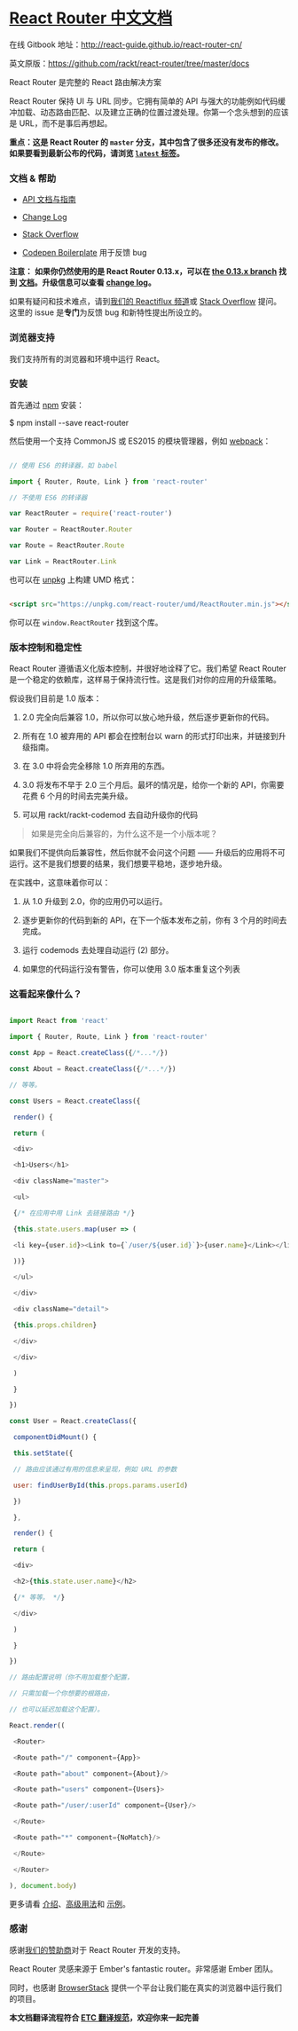 # [React Router 中文文档](https://github.com/react-guide/react-router-cn)

在线 Gitbook 地址：http://react-guide.github.io/react-router-cn/

英文原版：https://github.com/rackt/react-router/tree/master/docs

React Router 是完整的 React 路由解决方案

React Router 保持 UI 与 URL 同步。它拥有简单的 API 与强大的功能例如代码缓冲加载、动态路由匹配、以及建立正确的位置过渡处理。你第一个念头想到的应该是 URL，而不是事后再想起。

**重点：这是 React Router 的 `master` 分支，其中包含了很多还没有发布的修改。如果要看到最新公布的代码，请浏览 [`latest` 标签](https://github.com/rackt/react-router/tree/latest)。**

### 文档 & 帮助

- [API 文档与指南](/docs)

- [Change Log](https://github.com/rackt/react-router/blob/master/CHANGELOG.md)

- [Stack Overflow](http://stackoverflow.com/questions/tagged/react-router)

- [Codepen Boilerplate](http://codepen.io/anon/pen/xwQZdy?editors=001) 用于反馈 bug

**注意：** **如果你仍然使用的是 React Router 0.13.x，可以在 [the 0.13.x branch](https://github.com/rackt/react-router/tree/0.13.x) 找到 [文档](https://github.com/rackt/react-router/tree/0.13.x/docs/guides)。升级信息可以查看 [change log](https://github.com/rackt/react-router/blob/master/CHANGELOG.md)。**

如果有疑问和技术难点，请到[我们的 Reactiflux 频道](https://discord.gg/0ZcbPKXt5bYaNQ46)或 [Stack Overflow](http://stackoverflow.com/questions/tagged/react-router) 提问。这里的 issue 是**专门**为反馈 bug 和新特性提出所设立的。

### 浏览器支持

我们支持所有的浏览器和环境中运行 React。

### 安装

首先通过 [npm](https://www.npmjs.com/) 安装：

 $ npm install --save react-router

然后使用一个支持 CommonJS 或 ES2015 的模块管理器，例如 [webpack](https://webpack.github.io/)：

```js

// 使用 ES6 的转译器，如 babel

import { Router, Route, Link } from 'react-router'

// 不使用 ES6 的转译器

var ReactRouter = require('react-router')

var Router = ReactRouter.Router

var Route = ReactRouter.Route

var Link = ReactRouter.Link

```

也可以在 [unpkg](https://unpkg.com) 上构建 UMD 格式：

```html

<script src="https://unpkg.com/react-router/umd/ReactRouter.min.js"></script>

```

你可以在 `window.ReactRouter` 找到这个库。

### 版本控制和稳定性

React Router 遵循语义化版本控制，并很好地诠释了它。我们希望 React Router 是一个稳定的依赖库，这样易于保持流行性。这是我们对你的应用的升级策略。

假设我们目前是 1.0 版本：

1. 2.0 完全向后兼容 1.0，所以你可以放心地升级，然后逐步更新你的代码。

2. 所有在 1.0 被弃用的 API 都会在控制台以 warn 的形式打印出来，并链接到升级指南。

3. 在 3.0 中将会完全移除 1.0 所弃用的东西。

4. 3.0 将发布不早于 2.0 三个月后。最坏的情况是，给你一个新的 API，你需要花费 6 个月的时间去完美升级。

5. 可以用 rackt/rackt-codemod 去自动升级你的代码

> 如果是完全向后兼容的，为什么这不是一个小版本呢？

如果我们不提供向后兼容性，然后你就不会问这个问题 —— 升级后的应用将不可运行。这不是我们想要的结果，我们想要平稳地，逐步地升级。

在实践中，这意味着你可以：

1. 从 1.0 升级到 2.0，你的应用仍可以运行。

2. 逐步更新你的代码到新的 API，在下一个版本发布之前，你有 3 个月的时间去完成。

3. 运行 codemods 去处理自动运行 (2) 部分。

4. 如果您的代码运行没有警告，你可以使用 3.0 版本重复这个列表

### 这看起来像什么？

```js

import React from 'react'

import { Router, Route, Link } from 'react-router'

const App = React.createClass({/*...*/})

const About = React.createClass({/*...*/})

// 等等。

const Users = React.createClass({

 render() {

 return (

 <div>

 <h1>Users</h1>

 <div className="master">

 <ul>

 {/* 在应用中用 Link 去链接路由 */}

 {this.state.users.map(user => (

 <li key={user.id}><Link to={`/user/${user.id}`}>{user.name}</Link></li>

 ))}

 </ul>

 </div>

 <div className="detail">

 {this.props.children}

 </div>

 </div>

 )

 }

})

const User = React.createClass({

 componentDidMount() {

 this.setState({

 // 路由应该通过有用的信息来呈现，例如 URL 的参数

 user: findUserById(this.props.params.userId)

 })

 },

 render() {

 return (

 <div>

 <h2>{this.state.user.name}</h2>

 {/* 等等。 */}

 </div>

 )

 }

})

// 路由配置说明（你不用加载整个配置，

// 只需加载一个你想要的根路由，

// 也可以延迟加载这个配置）。

React.render((

 <Router>

 <Route path="/" component={App}>

 <Route path="about" component={About}/>

 <Route path="users" component={Users}>

 <Route path="/user/:userId" component={User}/>

 </Route>

 <Route path="*" component={NoMatch}/>

 </Route>

 </Router>

), document.body)

```

更多请看 [介绍](/docs/Introduction.md)、[高级用法](/docs/guides/advanced/README.md)和 [示例](https://github.com/rackt/react-router/tree/master/examples)。

### 感谢

感谢[我们的赞助商](https://github.com/rackt/react-router/blob/master/SPONSORS.md)对于 React Router 开发的支持。

React Router 灵感来源于 Ember's fantastic router。非常感谢 Ember 团队。

同时，也感谢 [BrowserStack](https://www.browserstack.com/) 提供一个平台让我们能在真实的浏览器中运行我们的项目。

**本文档翻译流程符合 [ETC 翻译规范](https://github.com/react-guide/ETC)，欢迎你来一起完善**


